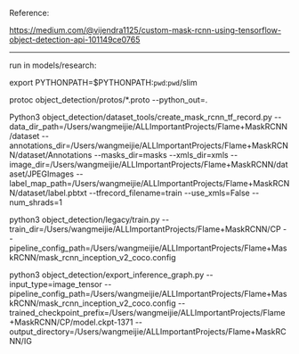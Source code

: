 Reference:

https://medium.com/@vijendra1125/custom-mask-rcnn-using-tensorflow-object-detection-api-101149ce0765

----------------------------------------------------------------------
run in models/research:

export PYTHONPATH=$PYTHONPATH:`pwd`:`pwd`/slim

protoc object_detection/protos/*.proto --python_out=.



Python3 object_detection/dataset_tools/create_mask_rcnn_tf_record.py --data_dir_path=/Users/wangmeijie/ALLImportantProjects/Flame+MaskRCNN/dataset --annotations_dir=/Users/wangmeijie/ALLImportantProjects/Flame+MaskRCNN/dataset/Annotations --masks_dir=masks --xmls_dir=xmls --image_dir=/Users/wangmeijie/ALLImportantProjects/Flame+MaskRCNN/dataset/JPEGImages --label_map_path=/Users/wangmeijie/ALLImportantProjects/Flame+MaskRCNN/dataset/label.pbtxt --tfrecord_filename=train --use_xmls=False --num_shrads=1



python3 object_detection/legacy/train.py --train_dir=/Users/wangmeijie/ALLImportantProjects/Flame+MaskRCNN/CP --pipeline_config_path=/Users/wangmeijie/ALLImportantProjects/Flame+MaskRCNN/mask_rcnn_inception_v2_coco.config


python3 object_detection/export_inference_graph.py --input_type=image_tensor --pipeline_config_path=/Users/wangmeijie/ALLImportantProjects/Flame+MaskRCNN/mask_rcnn_inception_v2_coco.config --trained_checkpoint_prefix=/Users/wangmeijie/ALLImportantProjects/Flame+MaskRCNN/CP/model.ckpt-1371 --output_directory=/Users/wangmeijie/ALLImportantProjects/Flame+MaskRCNN/IG


